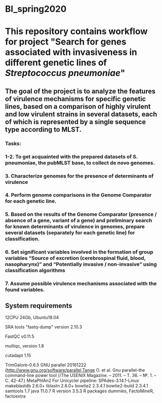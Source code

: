 # BI_spring2020
# This repository contains workflow for project "Search for genes associated with invasiveness in different genetic lines of *Streptococcus pneumoniae*"
## The goal of the project is to analyze the features of virulence mechanisms for specific genetic lines, based on a comparison of highly virulent and low virulent strains in several datasets, each of which is represented by a single sequence type according to MLST.

### Tasks:
### 1-2. To get acquainted with the prepared datasets of S. pneumoniae, the pubMLST base, to collect de novo genomes.
### 3. Characterize genomes for the presence of determinants of virulence
### 4. Perform genome comparisons in the Genome Comparator for each genetic line.
### 5. Based on the results of the Genome Comparator (presence / absence of a gene, variant of a gene) and preliminary search for known determinants of virulence in genomes, prepare several datasets (separately for each genetic line) for classification.
### 6. Set significant variables involved in the formation of group variables “Source of excretion (cerebrospinal fluid, blood, nasopharynx)” and “Potentially invasive / non-invasive” using classification algorithms
### 7. Assume possible virulence mechanisms associated with the found variables.

## System requirements
12CPU 24Gb, Ubuntu18.04

SRA tools  "fastq-dump" version 2.10.3

FastQC v0.11.5

multiqc, version 1.8

cutadapt 1.15

TrimGalore-0.6.5
GNU parallel 20161222 (http://www.gnu.org/software/parallel,Tange O. et al. Gnu parallel-the command-line power tool //The USENIX Magazine. – 2011. – Т. 36. – №. 1. – С. 42-47.)
MetaPhlAn2
For Unicycler pipeline:
SPAdes-3.14.1-Linux 
makeblastdb 2.6.0+
tblastn 2.6.0+
bowtie2 2.3.4.1
bowtie2-build 2.3.4.1
samtools 1.7
java 11.0.7
R version 3.5.3
R packages dummies, FactoMineR, factoextra


